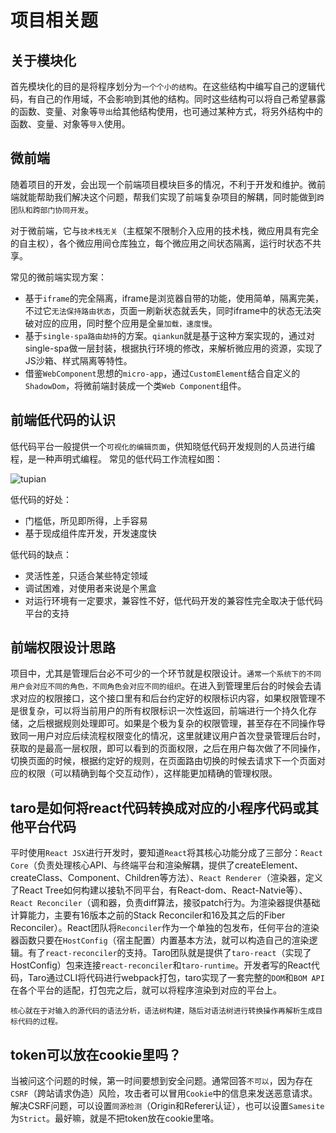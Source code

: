 # 项目相关题

## 关于模块化

首先模块化的目的是将程序划分为`一个个小的结构`。在这些结构中编写自己的逻辑代码，有自己的作用域，不会影响到其他的结构。同时这些结构可以将自己希望暴露的函数、变量、对象等`导出`给其他结构使用，也可通过某种方式，将另外结构中的函数、变量、对象等`导入`使用。

## 微前端

随着项目的开发，会出现一个前端项目模块巨多的情况，不利于开发和维护。微前端就能帮助我们解决这个问题，帮我们实现了前端复杂项目的解耦，同时能做到`跨团队和跨部门协同开发`。

对于微前端，它与`技术栈无关`（主框架不限制介入应用的技术栈，微应用具有完全的自主权），各个微应用间仓库独立，每个微应用之间状态隔离，运行时状态不共享。

常见的微前端实现方案：

- 基于`iframe`的完全隔离，iframe是浏览器自带的功能，使用简单，隔离完美，不过它`无法保持路由状态`，页面一刷新状态就丢失，同时iframe中的状态无法突破对应的应用，同时整个应用是全`量加载，速度慢`。
- 基于`single-spa路由劫持`的方案。`qiankun`就是基于这种方案实现的，通过对single-spa做一层封装，根据执行环境的修改，来解析微应用的资源，实现了JS沙箱、样式隔离等特性。
- 借鉴`WebComponent`思想的`micro-app`，通过`CustomElement`结合自定义的`ShadowDom`，将微前端封装成一个类`Web Component`组件。

## 前端低代码的认识

低代码平台一般提供一个`可视化的编辑页面`，供知晓低代码开发规则的人员进行编程，是一种声明式编程。 常见的低代码工作流程如图：

![tupian](./assets/img/17.webp)

低代码的好处：

- 门槛低，所见即所得，上手容易
- 基于现成组件库开发，开发速度快

低代码的缺点：

- 灵活性差，只适合某些特定领域
- 调试困难，对使用者来说是个黑盒
- 对运行环境有一定要求，兼容性不好，低代码开发的兼容性完全取决于低代码平台的支持

## 前端权限设计思路

项目中，尤其是管理后台必不可少的一个环节就是权限设计。`通常一个系统下的不同用户会对应不同的角色，不同角色会对应不同的组织`。在进入到管理里后台的时候会去请求对应的权限接口，这个接口里有和后台约定好的权限标识内容，如果权限管理不是很复杂，可以将当前用户的所有权限标识一次性返回，前端进行一个持久化存储，之后根据规则处理即可。如果是个极为复杂的权限管理，甚至存在不同操作导致同一用户对应后续流程权限变化的情况，这里就建议用户首次登录管理后台时，获取的是最高一层权限，即可以看到的页面权限，之后在用户每次做了不同操作，切换页面的时候，根据约定好的规则，在页面路由切换的时候去请求下一个页面对应的权限（可以精确到每个交互动作），这样能更加精确的管理权限。

## taro是如何将react代码转换成对应的小程序代码或其他平台代码

平时使用`React JSX`进行开发时，要知道`React`将其核心功能分成了三部分：`React Core`（负责处理核心API、与终端平台和渲染解耦，提供了createElement、createClass、Component、Children等方法）、`React Renderer`（渲染器，定义了React Tree如何构建以接轨不同平台，有React-dom、React-Natvie等）、`React Reconciler`（调和器，负责diff算法，接驳patch行为。为渲染器提供基础计算能力，主要有16版本之前的Stack Reconciler和16及其之后的Fiber Reconciler）。React团队将`Reconciler`作为一个单独的包发布，任何平台的渲染器函数只要在`HostConfig`（宿主配置）内置基本方法，就可以构造自己的渲染逻辑。有了`react-reconciler`的支持。Taro团队就是提供了`taro-react`（实现了HostConfig）包来连接`react-reconciler`和`taro-runtime`。开发者写的React代码，Taro通过CLI将代码进行webpack打包，taro实现了一套完整的`DOM`和`BOM API`在各个平台的适配，打包完之后，就可以将程序渲染到对应的平台上。

`核心就在于对输入的源代码的语法分析，语法树构建，随后对语法树进行转换操作再解析生成目标代码的过程。`

## token可以放在cookie里吗？

当被问这个问题的时候，第一时间要想到安全问题。通常回答`不可以`，因为存在`CSRF`（跨站请求伪造）风险，攻击者可以冒用`Cookie`中的信息来发送恶意请求。解决CSRF问题，可以设置`同源检测`（Origin和Referer认证），也可以设置`Samesite`为`Strict`。最好嘛，就是不把token放在cookie里咯。

